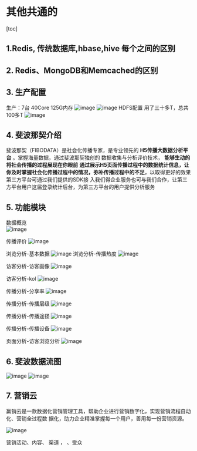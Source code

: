 # 其他共通的

[toc]

## 1.Redis, 传统数据库,hbase,hive  每个之间的区别

## 2. Redis、MongoDB和Memcached的区别

## 3. 生产配置

生产：7台 40Core  125G内存
![image](http://static.lovedata.net/jpg/2018/6/19/9af8e559f85674de59abdb85dc603a11.jpg-wm)
![image](http://static.lovedata.net/jpg/2018/6/19/b04a76d07a4a1dfaa6b52f2ff47ef2a3.jpg-wm)
HDFS配置  用了三十多T，总共100多T
![image](http://static.lovedata.net/jpg/2018/6/19/fb4ff0877db450291d8dd29c533e6d3e.jpg-wm)

## 4. 斐波那契介绍

斐波那契（FIBODATA）是社会化传播专家，是专业领先的 **H5传播大数据分析平台** 。掌握海量数据，通过斐波那契独创的 数据收集与分析评价技术， **能够生动的将社会传播的过程展现在你眼前**  **通过展示H5页面传播过程中的数据统计信息，让 你及时掌握社会化传播过程中的情况，弥补传播过程中的不足**，以取得更好的效果第三方平台可通过我们提供的SDK接 入我们得企业服务也可与我们合作，让第三方平台用户这届登录统计后台，为第三方平台的用户提供分析服务

## 5. 功能模块

数据概览  
![image](http://static.lovedata.net/jpg/2018/6/19/8bd75956119e675ff0914f7af1e977cb.jpg-wm)

传播评价
![image](http://static.lovedata.net/jpg/2018/6/19/039f30a1c630ec622ec744f6d1e031fb.jpg-wm)

浏览分析-基本数据
![image](http://static.lovedata.net/jpg/2018/6/19/e9075eb95f4e3c6bd1cf533b761c6ade.jpg-wm)
浏览分析-传播热度
![image](http://static.lovedata.net/jpg/2018/6/19/4f668ffda4e06274637141140acd546b.jpg-wm)

访客分析-访客画像
![image](http://static.lovedata.net/jpg/2018/6/19/432fc1fe5c2f8724dc98673eeb7c66fa.jpg-wm)

访客分析-kol
![image](http://static.lovedata.net/jpg/2018/6/19/dccac21c054cda1da6581b8c0459b78c.jpg-wm)

传播分析-分享率
![image](http://static.lovedata.net/jpg/2018/6/19/0be377437c8131c675d8065d5adb4fcd.jpg-wm)

传播分析-传播层级
![image](http://static.lovedata.net/jpg/2018/6/19/74f1d0d0499d563b3d0b0feb57b873d6.jpg-wm)

传播分析-传播途径
![image](http://static.lovedata.net/jpg/2018/6/19/1ae1c6562b51678bcaace28e4a7c4a66.jpg-wm)

传播分析-传播设备
![image](http://static.lovedata.net/jpg/2018/6/19/d2e5f9e05e6563c732fee47135956414.jpg-wm)


页面分析-访客浏览分析
![image](http://static.lovedata.net/jpg/2018/6/19/2d35f7a59da1c39f4cbee05e95e1c24e.jpg-wm)

## 6. 斐波数据流图

![image](http://static.lovedata.net/jpg/2018/6/19/0b4db3ab82c19c5daeceecfb5b9f4aa1.jpg-wm)
![image](http://static.lovedata.net/jpg/2018/6/19/9f24a9c1bf3b94bbff69f7d240ce6564.jpg-wm)

## 7. 营销云

赢销云是一款数据化营销管理工具，帮助企业进行营销数字化，实现营销流程自动化、营销全过程数
据化，助力企业精准掌握每一个用户，善用每一份营销资源。

![image](http://static.lovedata.net/jpg/2018/6/20/66636b505fa3a677c3dc213a0aac15c7.jpg-wm)

营销活动、内容、  渠道 ， 、受众


